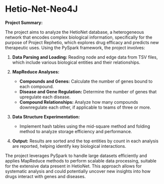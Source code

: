 # Hetio-Net-Neo4J

**Project Summary:**

The project aims to analyze the HetioNet database, a heterogeneous network that encodes complex biological information, specifically for the purpose of Project Rephetio, which explores drug efficacy and predicts new therapeutic uses. Using the PySpark framework, the project involves:

1. **Data Parsing and Loading:** Reading node and edge data from TSV files, which include various biological entities and their relationships.

2. **MapReduce Analyses:** 
   - **Compounds and Genes:** Calculate the number of genes bound to each compound.
   - **Disease and Gene Regulation:** Determine the number of genes that upregulate each disease.
   - **Compound Relationships:** Analyze how many compounds downregulate each other, if applicable to teams of three or more.

3. **Data Structure Experimentation:**
   - Implement hash tables using the mid-square method and folding method to analyze storage efficiency and performance.

4. **Output:** Results are sorted and the top entities by count in each analysis are reported, helping identify key biological interactions.

The project leverages PySpark to handle large datasets efficiently and applies MapReduce methods to perform scalable data processing, suitable for the extensive data present in HetioNet. This approach allows for systematic analysis and could potentially uncover new insights into how drugs interact with genes and diseases.
